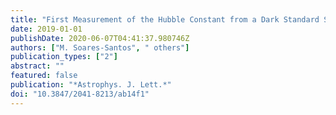 ```yaml
---
title: "First Measurement of the Hubble Constant from a Dark Standard Siren using the Dark Energy Survey Galaxies and the LIGO/Virgo Binary--Black-hole Merger GW170814"
date: 2019-01-01
publishDate: 2020-06-07T04:41:37.980746Z
authors: ["M. Soares-Santos", " others"]
publication_types: ["2"]
abstract: ""
featured: false
publication: "*Astrophys. J. Lett.*"
doi: "10.3847/2041-8213/ab14f1"
---
```


